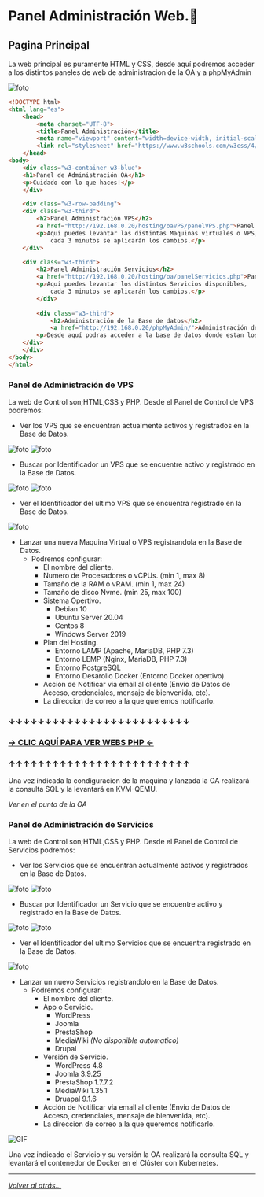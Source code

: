 # Panel Administración Web.📖 

## Pagina Principal

La web principal es puramente HTML y CSS, desde aquí podremos acceder a los distintos paneles de web de administracion de la OA y a phpMyAdmin

![foto](./imagenes/webPrincipal.jpg)

```html
<!DOCTYPE html>
<html lang="es">
    <head>
        <meta charset="UTF-8">
        <title>Panel Administración</title>
        <meta name="viewport" content="width=device-width, initial-scale=1">
        <link rel="stylesheet" href="https://www.w3schools.com/w3css/4/w3.css">
    </head>
<body>
    <div class="w3-container w3-blue">
    <h1>Panel de Administración OA</h1> 
    <p>Cuidado con lo que haces!</p> 
    </div>

    <div class="w3-row-padding">
    <div class="w3-third">
        <h2>Panel Administración VPS</h2>
        <a href="http://192.168.0.20/hosting/oaVPS/panelVPS.php">Panel Administración VPS</a>
        <p>Aqui puedes levantar las distintas Maquinas virtuales o VPS,
            cada 3 minutos se aplicarán los cambios.</p>
    </div>

    <div class="w3-third">
        <h2>Panel Administración Servicios</h2>
        <a href="http://192.168.0.20/hosting/oa/panelServicios.php">Panel Administración Servicios</a> 
        <p>Aqui puedes levantar los distintos Servicios disponibles,
            cada 3 minutos se aplicarán los cambios.</p>
        </div>
        
        <div class="w3-third">
            <h2>Administración de la Base de datos</h2>
            <a href="http://192.168.0.20/phpMyAdmin/">Administración de la Base de datos</a> 
        <p>Desde aquí podras acceder a la base de datos donde estan los Servicios y VPS </p>
    </div>
    </div>
</body>
</html>
```

### Panel de Administración de VPS

La web de Control son;HTML,CSS y PHP. Desde el Panel de Control de VPS podremos:

-  Ver los VPS que se encuentran actualmente activos y registrados en la Base de Datos.

![foto](./imagenes/todosServicios.jpg)
![foto](./imagenes/todosServicios2.jpg)

-  Buscar por Identificador un VPS que se encuentre activo y registrado en la Base de Datos.

![foto](./imagenes/busquedaID.jpg)
![foto](./imagenes/busquedaID2.jpg)

-  Ver el Identificador del ultimo VPS que se encuentra registrado en la Base de Datos.

![foto](./imagenes/ultimoServicio.jpg)

-  Lanzar una nueva Maquina Virtual o VPS registrandola en la Base de Datos.
    -  Podremos configurar:
        - El nombre del cliente.
        - Numero de Procesadores o vCPUs. (min 1, max 8)
        - Tamaño de la RAM o vRAM. (min 1, max 24)
        - Tamaño de disco Nvme. (min 25, max 100)
        - Sistema Opertivo.
            - Debian 10
            - Ubuntu Server 20.04
            - Centos 8
            - Windows Server 2019
        - Plan del Hosting.
            - Entorno LAMP (Apache, MariaDB, PHP 7.3)
            - Entorno LEMP (Nginx, MariaDB, PHP 7.3)
            - Entorno PostgreSQL 
            - Entorno Desarollo Docker (Entorno Docker opertivo)
        - Acción de Notificar via email al cliente (Envio de Datos de Acceso, credenciales, mensaje de bienvenida, etc).
        - La direccion de correo a la que queremos notificarlo.
### ↓↓↓↓↓↓↓↓↓↓↓↓↓↓↓↓↓↓↓↓↓↓↓↓↓
### [ → CLIC AQUÍ PARA VER WEBS PHP ← ](./oa)
### ↑↑↑↑↑↑↑↑↑↑↑↑↑↑↑↑↑↑↑↑↑↑↑↑↑

Una vez indicada la condiguracion de la maquina y lanzada la OA realizará la consulta SQL y la levantará en KVM-QEMU.

_Ver en el punto de la OA_

### Panel de Administración de Servicios

La web de Control son;HTML,CSS y PHP. Desde el Panel de Control de Servicios podremos:

-  Ver los Servicios que se encuentran actualmente activos y registrados en la Base de Datos.

![foto](./imagenes/todosServicios.jpg)
![foto](./imagenes/todosServicios2.jpg)

-  Buscar por Identificador un Servicio que se encuentre activo y registrado en la Base de Datos.

![foto](./imagenes/busquedaID.jpg)
![foto](./imagenes/busquedaID2.jpg)

-  Ver el Identificador del ultimo Servicios que se encuentra registrado en la Base de Datos.

![foto](./imagenes/ultimoServicio.jpg)

-  Lanzar un nuevo Servicios registrandolo en la Base de Datos.
    -  Podremos configurar:
        - El nombre del cliente.
        - App o Servicio.
            - WordPress
            - Joomla
            - PrestaShop
            - MediaWiki _(No disponible automatico)_
            - Drupal
        - Versión de Servicio.
            - WordPress 4.8
            - Joomla 3.9.25
            - PrestaShop 1.7.7.2
            - MediaWiki 1.35.1
            - Druapal 9.1.6
        - Acción de Notificar via email al cliente (Envio de Datos de Acceso, credenciales, mensaje de bienvenida, etc).
        - La direccion de correo a la que queremos notificarlo.

![GIF](./imagenes/lanzar.gif)

Una vez indicado el Servicio y su versión la OA realizará la consulta SQL y levantará el contenedor de Docker en el Clúster con Kubernetes.

________________________________________
*[Volver al atrás...](./README.md)*